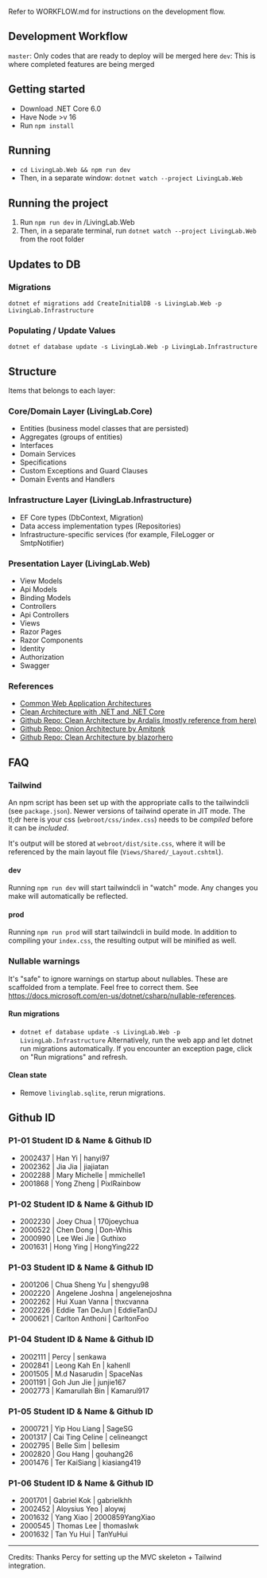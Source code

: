 Refer to WORKFLOW.md for instructions on the development flow.

## Development Workflow
```master```: Only codes that are ready to deploy will be merged here
```dev```: This is where completed features are being merged

## Getting started
- Download .NET Core 6.0
- Have Node >v 16
- Run `npm install` 

## Running
- `cd LivingLab.Web && npm run dev`
- Then, in a separate window: `dotnet watch --project LivingLab.Web`

## Running the project
1. Run `npm run dev` in /LivingLab.Web
2. Then, in a separate terminal, run `dotnet watch --project LivingLab.Web` from the root folder 


## Updates to DB 
### Migrations
```
dotnet ef migrations add CreateInitialDB -s LivingLab.Web -p LivingLab.Infrastructure
```

### Populating / Update Values
```
dotnet ef database update -s LivingLab.Web -p LivingLab.Infrastructure
```

## Structure
Items that belongs to each layer:
### Core/Domain Layer (LivingLab.Core)
- Entities (business model classes that are persisted)
- Aggregates (groups of entities)
- Interfaces
- Domain Services
- Specifications
- Custom Exceptions and Guard Clauses
- Domain Events and Handlers

### Infrastructure Layer (LivingLab.Infrastructure)
- EF Core types (DbContext, Migration)
- Data access implementation types (Repositories)
- Infrastructure-specific services (for example, FileLogger or SmtpNotifier)

### Presentation Layer (LivingLab.Web)
- View Models
- Api Models
- Binding Models
- Controllers
- Api Controllers
- Views
- Razor Pages
- Razor Components
- Identity
- Authorization
- Swagger 

### References
- [Common Web Application Architectures](https://docs.microsoft.com/en-us/dotnet/architecture/modern-web-apps-azure/common-web-application-architectures)
- [Clean Architecture with .NET and .NET Core](https://medium.com/dotnet-hub/clean-architecture-with-dotnet-and-dotnet-core-aspnetcore-overview-introduction-getting-started-ec922e53bb97#:~:text=With%20Clean%20Architecture%2C%20the%20Domain,different%20kinds%20of%20business%20logic.)
- [Github Repo: Clean Architecture by Ardalis (mostly reference from here)](https://github.com/ardalis/CleanArchitecture)
- [Github Repo: Onion Architecture by Amitpnk](https://github.com/Amitpnk/Onion-architecture-ASP.NET-Core)
- [Github Repo: Clean Architecture by blazorhero](https://github.com/blazorhero/CleanArchitecture)

## FAQ
### Tailwind
An npm script has been set up with the appropriate calls to the tailwindcli (see `package.json`). Newer versions of tailwind operate in JIT mode. The tl;dr here is your css (`webroot/css/index.css`) needs to be *compiled* before it can be *included*. 

It's output will be stored at `webroot/dist/site.css`, where it will be referenced by the main layout file (`Views/Shared/_Layout.cshtml`).

#### dev
Running `npm run dev` will start tailwindcli in "watch" mode. Any changes you make will automatically be reflected.

#### prod
Running `npm run prod` will start tailwindcli in build mode. In addition to compiling your `index.css`, the resulting output will be minified as well.

### Nullable warnings
It's "safe" to ignore warnings on startup about nullables. These are scaffolded from a template. Feel free to correct them. See https://docs.microsoft.com/en-us/dotnet/csharp/nullable-references.


#### Run migrations
- `dotnet ef database update -s LivingLab.Web -p LivingLab.Infrastructure`
Alternatively, run the web app and let dotnet run migrations automatically. If you encounter an exception page, click on "Run migrations" and refresh.

#### Clean state
- Remove `livinglab.sqlite`, rerun migrations.

## Github ID
### P1-01 Student ID & Name & Github ID
- 2002437 | Han Yi           | hanyi97
- 2002362 | Jia Jia          | jiajiatan
- 2002288 | Mary Michelle    | mmichelle1
- 2001868 | Yong Zheng       | PixlRainbow
### P1-02 Student ID & Name & Github ID
- 2002230 | Joey Chua        | 170joeychua
- 2000522 | Chen Dong        | Don-Whis
- 2000990 | Lee Wei Jie      | Guthixo
- 2001631 | Hong Ying        | HongYing222
### P1-03 Student ID & Name & Github ID
- 2001206 | Chua Sheng Yu    | shengyu98
- 2002220 | Angelene Joshna  | angelenejoshna
- 2002262 | Hui Xuan Vanna   | thxcvanna
- 2002226 | Eddie Tan DeJun  | EddieTanDJ
- 2000621 | Carlton Anthoni  | CarltonFoo
### P1-04 Student ID & Name & Github ID
- 2002111 | Percy            | senkawa
- 2002841 | Leong Kah En     | kahenll
- 2001505 | M.d Nasarudin    | SpaceNas
- 2001191 | Goh Jun Jie      | junjie167
- 2002773 | Kamarullah Bin   | Kamarul917
### P1-05 Student ID & Name & Github ID
- 2000721 | Yip Hou Liang    | SageSG
- 2001317 | Cai Ting Celine  | celineangct
- 2002795 | Belle Sim        | bellesim
- 2002820 | Gou Hang         | gouhang26
- 2001476 | Ter KaiSiang     | kiasiang419
### P1-06 Student ID & Name & Github ID
- 2001701 | Gabriel Kok      | gabrielkhh
- 2002452 | Aloysius Yeo     | aloywj
- 2001632 | Yang Xiao        | 2000859YangXiao
- 2000545 | Thomas Lee       | thomaslwk
- 2001632 | Tan Yu Hui       | TanYuHui
---

Credits: Thanks Percy for setting up the MVC skeleton + Tailwind integration.
